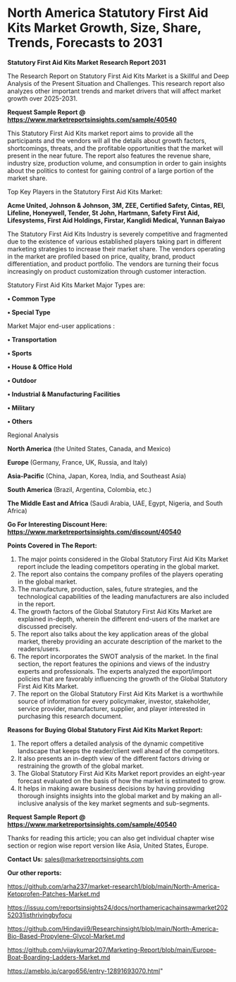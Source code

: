 # North America Statutory First Aid Kits Market Growth, Size, Share, Trends, Forecasts to 2031

<strong>Statutory First Aid Kits Market Research Report 2031</strong>

The Research Report on Statutory First Aid Kits Market is a Skillful and Deep Analysis of the Present Situation and Challenges. This research report also analyzes other important trends and market drivers that will affect market growth over 2025-2031.

<strong>Request Sample Report @ <a href=https://www.marketreportsinsights.com/sample/40540>https://www.marketreportsinsights.com/sample/40540</a></strong>

This Statutory First Aid Kits market report aims to provide all the participants and the vendors will all the details about growth factors, shortcomings, threats, and the profitable opportunities that the market will present in the near future. The report also features the revenue share, industry size, production volume, and consumption in order to gain insights about the politics to contest for gaining control of a large portion of the market share.

Top Key Players in the Statutory First Aid Kits Market:

<strong>Acme United, Johnson & Johnson, 3M, ZEE, Certified Safety, Cintas, REI, Lifeline, Honeywell, Tender, St John, Hartmann, Safety First Aid, Lifesystems, First Aid Holdings, Firstar, Kanglidi Medical, Yunnan Baiyao</strong>

The Statutory First Aid Kits Industry is severely competitive and fragmented due to the existence of various established players taking part in different marketing strategies to increase their market share. The vendors operating in the market are profiled based on price, quality, brand, product differentiation, and product portfolio. The vendors are turning their focus increasingly on product customization through customer interaction.

Statutory First Aid Kits Market Major Types are:

<strong>•  Common Type

•  Special Type</strong>

Market Major end-user applications :

<strong>•  Transportation

•  Sports

•  House & Office Hold

•  Outdoor

•  Industrial & Manufacturing Facilities

•  Military

•  Others</strong>

Regional Analysis

</u><strong><b>North America</b></strong> (the United States, Canada, and Mexico)

<strong><b>Europe </b></strong>(Germany, France, UK, Russia, and Italy)

<strong><b>Asia-Pacific</b></strong> (China, Japan, Korea, India, and Southeast Asia)

<strong><b>South America</b></strong> (Brazil, Argentina, Colombia, etc.)

<strong><b>The Middle East and Africa</b></strong> (Saudi Arabia, UAE, Egypt, Nigeria, and South Africa)

<strong>Go For Interesting Discount Here: <a href=https://www.marketreportsinsights.com/discount/40540>https://www.marketreportsinsights.com/discount/40540</a></strong>

<strong>Points Covered in The Report:</strong>
<ol>
  <li>The major points considered in the Global Statutory First Aid Kits Market report include the leading competitors operating in the global market.</li>
  <li>The report also contains the company profiles of the players operating in the global market.</li>
  <li>The manufacture, production, sales, future strategies, and the technological capabilities of the leading manufacturers are also included in the report.</li>
  <li>The growth factors of the Global Statutory First Aid Kits Market are explained in-depth, wherein the different end-users of the market are discussed precisely.</li>
  <li>The report also talks about the key application areas of the global market, thereby providing an accurate description of the market to the readers/users.</li>
  <li>The report incorporates the SWOT analysis of the market. In the final section, the report features the opinions and views of the industry experts and professionals. The experts analyzed the export/import policies that are favorably influencing the growth of the Global Statutory First Aid Kits Market.</li>
  <li>The report on the Global Statutory First Aid Kits Market is a worthwhile source of information for every policymaker, investor, stakeholder, service provider, manufacturer, supplier, and player interested in purchasing this research document.</li>
</ol>
<strong>Reasons for Buying Global Statutory First Aid Kits Market Report:</strong>

<ol>
  <li>The report offers a detailed analysis of the dynamic competitive landscape that keeps the reader/client well ahead of the competitors.</li>
  <li>It also presents an in-depth view of the different factors driving or restraining the growth of the global market.</li>
  <li>The Global Statutory First Aid Kits Market report provides an eight-year forecast evaluated on the basis of how the market is estimated to grow.</li>
  <li>It helps in making aware business decisions by having providing thorough insights insights into the global market and by making an all-inclusive analysis of the key market segments and sub-segments.</li>
</ol>
<strong>Request Sample Report @ <a href=https://www.marketreportsinsights.com/sample/40540>https://www.marketreportsinsights.com/sample/40540</a></strong>


Thanks for reading this article; you can also get individual chapter wise section or region wise report version like Asia, United States, Europe.

<strong>Contact Us:</strong>
sales@marketreportsinsights.com

<strong>Our other reports:</strong>

<a href=https://github.com/arha237/market-research1/blob/main/North-America-Ketoprofen-Patches-Market.md>https://github.com/arha237/market-research1/blob/main/North-America-Ketoprofen-Patches-Market.md</a>

<a href=https://issuu.com/reportsinsights24/docs/northamericachainsawmarket20252031isthrivingbyfocu>https://issuu.com/reportsinsights24/docs/northamericachainsawmarket20252031isthrivingbyfocu</a>

<a href=https://github.com/Hindavii9/Researchinsight/blob/main/North-America-Bio-Based-Propylene-Glycol-Market.md>https://github.com/Hindavii9/Researchinsight/blob/main/North-America-Bio-Based-Propylene-Glycol-Market.md</a>

<a href=https://github.com/vijaykumar207/Marketing-Report/blob/main/Europe-Boat-Boarding-Ladders-Market.md>https://github.com/vijaykumar207/Marketing-Report/blob/main/Europe-Boat-Boarding-Ladders-Market.md</a>

<a href=https://ameblo.jp/cargo656/entry-12891693070.html>https://ameblo.jp/cargo656/entry-12891693070.html</a>"
